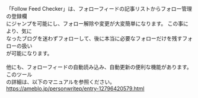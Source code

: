 「Follow Feed Checker」は、フォローフィードの記事リストからフォロー管理の登録欄<br>
にジャンプを可能にし、フォロー解除や変更が大変簡単になります。 この事により、気に<br>
なったブログを迷わずフォローして、後に本当に必要なフォローだけを残すフォローの扱い<br>
が可能になります。<br>
<br>
他にも、フォローフィードの自動読み込み、自動更新の便利な機能があります。 このツール<br>
の詳細は、以下のマニュアルを参照ください。<br>
https://ameblo.jp/personwritep/entry-12796420579.html
